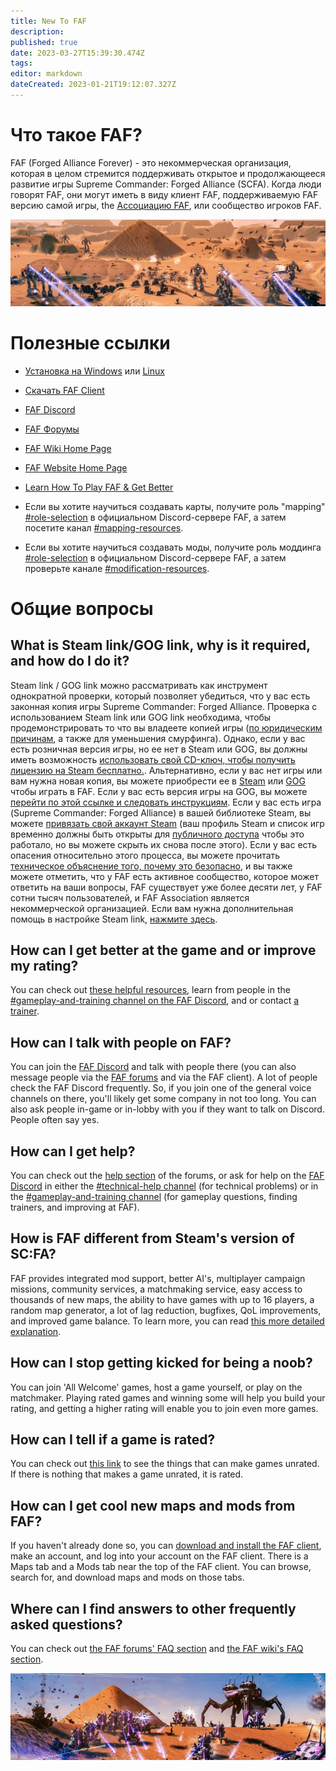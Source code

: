 ```yaml
---
title: New To FAF
description: 
published: true
date: 2023-03-27T15:39:30.474Z
tags: 
editor: markdown
dateCreated: 2023-01-21T19:12:07.327Z
---
```


# Что такое FAF?
FAF (Forged Alliance Forever) - это некоммерческая организация, которая в целом стремится поддерживать открытое и продолжающееся развитие игры Supreme Commander: Forged Alliance (SCFA). Когда люди говорят FAF, они могут иметь в виду клиент FAF, поддерживаемую FAF версию самой игры, the [Ассоциацию FAF](https://forum.faforever.com/topic/2347/what-is-the-association), или сообщество игроков FAF.

![cool_screenshot_1.jpg](/images/cool_screenshot_1.jpg)

# Полезные ссылки

* [Установка на Windows](https://wiki.faforever.com/ru/Windows-Install) или [Linux](https://wiki.faforever.com/en/Linux-Install)

* [Скачать FAF Client](https://github.com/FAForever/downlords-faf-client/releases/download/v2023.1.2/faf_windows-x64_2023_1_2.exe)

* [FAF Discord](https://discord.gg/hgvj6Af)

* [FAF Форумы](https://forum.faforever.com)

* [FAF Wiki Home Page](https://wiki.faforever.com/en/home)

* [FAF Website Home Page](https://www.faforever.com)

* [Learn How To Play FAF & Get Better](https://wiki.faforever.com/en/Learning-SupCom)

* Если вы хотите научиться создавать карты, получите роль "mapping" [#role-selection](https://discord.gg/WZGB4H987B) в официальном Discord-сервере FAF, а затем посетите канал [#mapping-resources](https://discord.gg/wNTAjpShQe).

* Если вы хотите научиться создавать моды, получите роль моддинга [#role-selection](https://discord.gg/WZGB4H987B) в официальном Discord-сервере FAF,  а затем проверьте каналe [#modification-resources](https://discord.gg/WZGB4H987B).

# Общие вопросы

## What is Steam link/GOG link, why is it required, and how do I do it?

Steam link / GOG link можно рассматривать как инструмент однократной проверки, который позволяет убедиться, что у вас есть законная копия игры Supreme Commander: Forged Alliance. Проверка с использованием Steam link или GOG link необходима, чтобы продемонстрировать то что вы владеете копией игры ([по юридическим причинам](https://forum.faforever.com/topic/252/why-do-i-need-to-link-my-account-to-steam), а также для уменьшения смурфинга). Однако, если у вас есть розничная версия игры, но ее нет в Steam или GOG, вы должны иметь возможность  [использовать свой CD-ключ, чтобы получить лицензию на Steam бесплатно.](https://help.steampowered.com/ru/faqs/view/0e71-0971-324a-1161).  Альтернативно, если у вас нет игры или вам нужна новая копия, вы можете приобрести ее в [Steam](https://store.steampowered.com/app/9420) или [GOG](https://www.gog.com/en/game/supreme_commander_gold_edition) чтобы играть в FAF.  Если у вас есть версия игры на GOG, вы можете  [перейти по этой ссылке и следовать инструкциям](https://www.faforever.com/account/linkGog).  Если у вас есть игра (Supreme Commander: Forged Alliance) в вашей библиотеке Steam, вы можете [привязать свой аккаунт Steam](https://www.faforever.com/account/link) (ваш профиль Steam и список игр временно должны быть открыты для [публичного доступа](https://help.steampowered.com/ru/faqs/view/588C-C67D-0251-C276) чтобы это работало, но вы можете скрыть их снова после этого). Если у вас есть опасения относительно этого процесса, вы можете прочитать [техническое объяснение того, почему это безопасно](https://forum.faforever.com/topic/279/the-steam-login-is-suspicious-are-you-stealing-my-account), и вы также можете отметить, что у FAF есть активное сообщество, которое может ответить на ваши вопросы, FAF существует уже более десяти лет, у FAF сотни тысяч пользователей, и FAF Association является некоммерческой организацией.  Если вам нужна дополнительная помощь в настройке Steam link, [нажмите здесь](https://forum.faforever.com/topic/3800/what-is-steam-link-why-is-it-required-and-how-do-i-do-it).

## How can I get better at the game and or improve my rating?
You can check out [these helpful resources](https://wiki.faforever.com/en/Learning-SupCom), learn from people in the [#gameplay-and-training channel on the FAF Discord](https://discord.gg/VzZgSZFwuX), and or contact [a trainer](https://forum.faforever.com/topic/1112/active-trainers-contact-page?_=1625168761049).

## How can I talk with people on FAF?
You can join the [FAF Discord](https://discord.gg/hgvj6Af) and talk with people there (you can also message people via the [FAF forums](https://forum.faforever.com) and via the FAF client). A lot of people check the FAF Discord frequently. So, if you join one of the general voice channels on there, you'll likely get some company in not too long. You can also ask people in-game or in-lobby with you if they want to talk on Discord. People often say yes.

## How can I get help?
You can check out the [help section](https://forum.faforever.com/category/4/i-need-help) of the forums, or ask for help on the [FAF Discord](https://discord.gg/hgvj6Af) in either the [#technical-help channel](https://discord.gg/rvfaGTpNbK) (for technical problems) or in the [#gameplay-and-training channel](https://discord.gg/VzZgSZFwuX) (for gameplay questions, finding trainers, and improving at FAF).

## How is FAF different from Steam's version of SC:FA?
FAF provides integrated mod support, better AI's, multiplayer campaign missions, community services, a matchmaking service, easy access to thousands of new maps, the ability to have games with up to 16 players, a random map generator, a lot of lag reduction, bugfixes, QoL improvements, and improved game balance.  To learn more, you can read [this more detailed explanation](https://wiki.faforever.com/en/Changes-from-steam).

## How can I stop getting kicked for being a noob?
You can join 'All Welcome' games, host a game yourself, or play on the matchmaker. Playing rated games and winning some will help you build your rating, and getting a higher rating will enable you to join even more games.

## How can I tell if a game is rated?
You can check out [this link](https://forum.faforever.com/topic/272/why-was-game-x-not-rated?_=1644593448265) to see the things that can make games unrated. If there is nothing that makes a game unrated, it is rated.

## How can I get cool new maps and mods from FAF?
If you haven't already done so, you can [download and install the FAF client](https://faforever.com/client), make an account, and log into your account on the FAF client. There is a Maps tab and a Mods tab near the top of the FAF client. You can browse, search for, and download maps and mods on those tabs.

## Where can I find answers to other frequently asked questions?
You can check out [the FAF forums' FAQ section](https://forum.faforever.com/category/18/frequently-asked-questions) and [the FAF wiki's FAQ section](https://wiki.faforever.com/en/FAQ).

![cool_screenshot_4.jpg](/cool_screenshot_4.jpg)